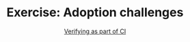 <h1 align="center">Exercise: Adoption challenges</h1>

<p align="center">
  <a href="verify-ci.md">Verifying as part of CI</a>
</p>
